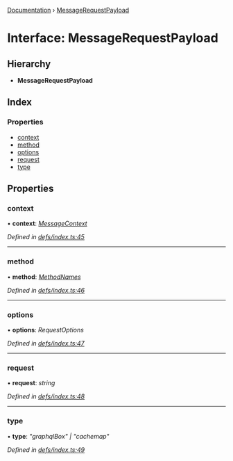 [Documentation](../README.md) › [MessageRequestPayload](messagerequestpayload.md)

# Interface: MessageRequestPayload

## Hierarchy

* **MessageRequestPayload**

## Index

### Properties

* [context](messagerequestpayload.md#context)
* [method](messagerequestpayload.md#method)
* [options](messagerequestpayload.md#options)
* [request](messagerequestpayload.md#request)
* [type](messagerequestpayload.md#type)

## Properties

###  context

• **context**: *[MessageContext](messagecontext.md)*

*Defined in [defs/index.ts:45](https://github.com/badbatch/graphql-box/blob/8c3dc0a/packages/worker-client/src/defs/index.ts#L45)*

___

###  method

• **method**: *[MethodNames](../README.md#methodnames)*

*Defined in [defs/index.ts:46](https://github.com/badbatch/graphql-box/blob/8c3dc0a/packages/worker-client/src/defs/index.ts#L46)*

___

###  options

• **options**: *RequestOptions*

*Defined in [defs/index.ts:47](https://github.com/badbatch/graphql-box/blob/8c3dc0a/packages/worker-client/src/defs/index.ts#L47)*

___

###  request

• **request**: *string*

*Defined in [defs/index.ts:48](https://github.com/badbatch/graphql-box/blob/8c3dc0a/packages/worker-client/src/defs/index.ts#L48)*

___

###  type

• **type**: *"graphqlBox" | "cachemap"*

*Defined in [defs/index.ts:49](https://github.com/badbatch/graphql-box/blob/8c3dc0a/packages/worker-client/src/defs/index.ts#L49)*
